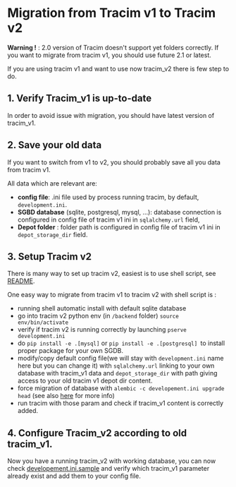 # Migration from Tracim v1 to Tracim v2

**Warning !** : 2.0 version of Tracim doesn't support yet folders correctly. If you want to migrate
from tracim v1, you should use future 2.1 or latest.

If you are using tracim v1 and want to use now tracim_v2 there is
few step to do.

## 1. Verify Tracim_v1 is up-to-date

In order to avoid issue with migration, you should have latest version of tracim_v1.

## 2. Save your old data

If you want to switch from v1 to v2, you should probably save all you data
from tracim v1.

All data which are relevant are:
 - **config file**: .ini file used by process running tracim, by default, `development.ini`.
 - **SGBD database** (sqlite, postgresql, mysql, ...): database connection is configured in config file of tracim v1 ini in `sqlalchemy.url` field,
 - **Depot folder** : folder path is configured in config file of tracim v1 ini in `depot_storage_dir` field.

## 3. Setup Tracim v2

There is many way to set up tracim v2, easiest is to use shell script, see [README](../../README.md).

One easy way to migrate from tracim v1 to tracim v2 with shell script is :
- running shell automatic install with default sqlite database
- go into tracim v2 python env (in `/backend` folder) `source env/bin/activate`
- verify if tracim v2 is running correctly by launching `pserve development.ini`
- do `pip install -e .[mysql]` or `pip install -e .[postgresql] `to install proper package for your
own SGDB.
- modify/copy default config file(we will stay with `development.ini` name here but you can change it) with `sqlalchemy.url` linking to your own database with tracim_v1 data and `depot_storage_dir`
with path giving access to your old tracim v1 depot dir content.
- force migration of database with `alembic -c developement.ini upgrade head` (see also [here](migration.md) for more info)
- run tracim with those param and check if tracim_v1 content is correctly added.

## 4. Configure Tracim_v2 according to old tracim_v1.

Now you have a running tracim_v2 with working database, you can now check [developement.ini.sample](../development.ini.sample)
and verify which tracim_v1 parameter already exist and add them to your config file.

